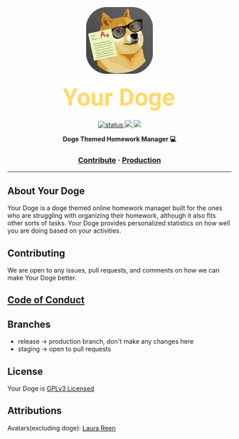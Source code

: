 <a href="https://yourdoge.vercel.app">
  <p align="center">
    <img height=150 src="assets/yourdogeAppleIcon.svg"/>
  </p>
  <p align="center">
    <img height=70 src="assets/textLogo.svg">
  </p>
</a>

<p align="center">
  <a href="https://yourdoge.vercel.app">
    <img src="https://img.shields.io/badge/status-development-green?style=for-the-badge" alt="status" />
  </a>
  <a href="https://yourdoge.vercel.app">
    <img src="https://img.shields.io/badge/license-GPL--3.0--or--later-yellow?style=for-the-badge" />
  </a>

  <a href="https://open.vscode.dev/timthedev07/Your-Doge">
    <img src="https://img.shields.io/badge/ -open in vscode-blue?style=for-the-badge&logo=visualstudiocode">
  </a>

</p>

<p align="center">
  <strong>Doge Themed Homework Manager 💻</strong>
</p>

<h3 align="center">
  <a href="CONTRIBUTING.md">Contribute</a>
  <span> · </span>
  <a href="https://yourdoge.vercel.app">Production</a>
</h3>

---

## About Your Doge

Your Doge is a doge themed online homework manager built for the ones who are struggling with organizing their homework, although it also fits other sorts of tasks. Your Doge provides personalized statistics on how well you are doing based on your activities.

## Contributing

We are open to any issues, pull requests, and comments on how we can make Your Doge better.

## [Code of Conduct](/CODE_OF_CONDUCT.md)

## Branches

- release -> production branch, don't make any changes here
- staging -> open to pull requests

## License

Your Doge is [GPLv3 Licensed](LICENSE)

## Attributions

Avatars(excluding doge): [Laura Reen](https://www.iconfinder.com/laurareen)
